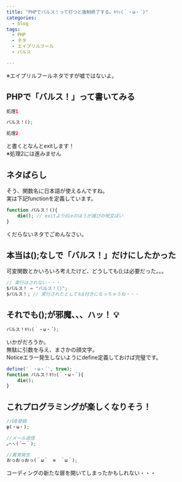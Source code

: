 ```yaml
---
title: "PHPでバルス！って打つと強制終了する。ｷﾘｯ(｀・ω・´)"
categories:
  - blog
tags:
  - PHP
  - ネタ
  - エイプリルフール
  - バルス

---
```


※エイプリルフールネタですが嘘ではないよ。  
  
## PHPで「バルス！」って書いてみる  

```php
処理1

バルス！();

処理2
```

と書くとなんとexitします！  
※処理2には進みません  
  
## ネタばらし  
  
そう、関数名に日本語が使えるんですね。  
実は下記functionを定義しています。  


```php
function バルス！(){
    die(); // exitよりdieのほうが滅びの呪文ぽい
}
```

くだらないネタでごめんなさい。  
  
## 本当は();なしで「バルス！」だけにしたかった  
  
可変関数とかいろいろ考えたけど、どうしても();は必要だった。。。  


```php
// 実行はされない・・・
$バルス！ = "バルス！()";
$バルス！; // 実行されたとしても$付きになっちゃうね・・・
```

## それでも();が邪魔、、、ハッ！ :bulb:   


```php
バルス！ｷﾘｯ(｀・ω・´);
```  
いかがだろうか。  
無駄に引数を与え、まさかの顔文字。  
Noticeエラー発生しないようにdefine定義しておけば完璧です。  


```php
define('｀・ω・´', true);
function バルス！ｷﾘｯ(｀・ω・´){
    die();
}
```

## これプログラミングが楽しくなりそう！  
  


```php
//DB登録
φ(・ω・);
```

```php
//メール送信
｡⌒ヽ(´ー｀);
```

```php
//異常発生
おっおっおっ(＾ω＾　≡　＾ω＾);
```  
コーディングの新たな扉を開いてしまったかもしれない・・・  
